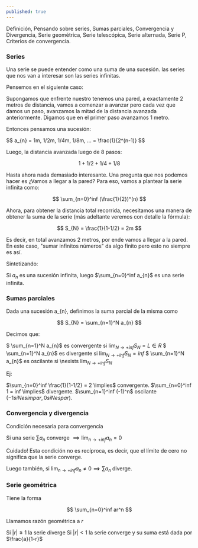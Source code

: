 ```yaml
---
published: true
---
```

Definición, Pensando sobre series, Sumas parciales, Convergencia y Divergencia, Serie geométrica, Serie telescópica, Serie alternada, Serie P, Criterios de convergencia.

### Series

Una serie se puede entender como una suma de una sucesión. las series que nos van a interesar son las series infinitas.

Pensemos en el siguiente caso:

Supongamos que enfrente nuestro tenemos una pared, a exactamente 2 metros de distancia, vamos a comenzar a avanzar pero cada vez que damos un paso, avanzamos la mitad de la distancia avanzada anteriormente. Digamos que en el primer paso avanzamos 1 metro.

Entonces pensamos una sucesión:

$$ a_{n} = 1m, 1/2m, 1/4m, 1/8m, ... = \frac(1}{2^(n-1)} $$

Luego, la distancia avanzada luego de 8 pasos:

$$ 1+1/2+1/4+1/8 $$

Hasta ahora nada demasiado interesante. Una pregunta que nos podemos hacer es ¿Vamos a llegar a la pared? Para eso, vamos a plantear la serie infinita como:

$$ \sum_{n=0}^inf (\frac{1}{2})^(n) $$

Ahora, para obtener la distancia total recorrida, necesitamos una manera de obtener la suma de la serie (más adeltante veremos con detalle la fórmula):

$$ S_{N} =  \frac{1}{1-1/2} = 2m $$

Es decir, en total avanzamos 2 metros, por ende vamos a llegar a la pared.
En este caso, "sumar infinitos números" da algo finito pero esto no siempre es así.

Sintetizando:

Si $a_{n}$ es una sucesión infinita, luego $\sum_{n=0}^inf a_{n}$ es una serie infinita.

### Sumas parciales

Dada una sucesión a_{n}, definimos la suma parcial de la misma como

$$ S_{N} =  \sum_{n=1}^N a_{n} $$

Decimos que:

$ \sum_{n=1}^N a_{n}$ es convergente si $\lim_{N\to +inf} S_{N}=L \in R$
$ \sum_{n=1}^N a_{n}$ es divergente si $\lim_{N\to +inf} S_{N}=inf$
$ \sum_{n=1}^N a_{n}$ es oscilante si \nexists $\lim_{N\to +inf} S_{N}$

Ej:

$\sum_{n=0}^inf \frac{1}{1-1/2} = 2 \implies$ convergente.
$\sum_{n=0}^inf 1 = inf \implies$ divergente.
$\sum_{n=1}^inf (-1)^n$ oscilante $(-1 si N es impar, 0 si N es par)$.

### Convergencia y divergencia

Condición necesaria para convergencia

Si una serie $\sum a_{n}$ converge $\implies \lim_{n\to +inf} a_{n}=0$

Cuidado! Esta condición no es recíproca, es decir, que el límite de cero no significa que la serie converge.

Luego también, si $\lim_{n\to +inf} a_{n} \neq 0 \implies \sum a_{n}$ diverge.

### Serie geométrica

Tiene la forma

$$ \sum_{n=0}^inf ar^n $$

Llamamos razón geométrica a $r$

Si $|r| \geq 1$ la serie diverge
Si $|r| < 1$ la serie converge y su suma está dada por $\frac{a}{1-r}$
